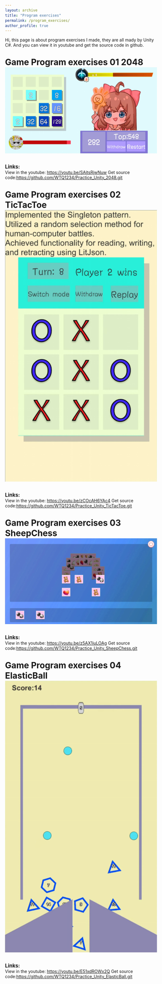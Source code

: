 ```yaml
---
layout: archive
title: "Program exercises"
permalink: /program_exercises/
author_profile: true
---
```

Hi, this page is about program exercises I made, they are all mady by Unity C#. And you can view it in youtube and get the source code in github.

<!-- 1.2048 -->
<br/><span style="font-weight: bold; font-size: 2em;">Game Program exercises 01 2048</span><br/>
<img src="/images/IMG_Program_Exercises_1.png" style="width: 640px; height: auto;">
<!-- 链接 -->
<br/><span style="font-weight: bold; font-size: 1.2em;">Links:</span><br/>
View in the youtube: <a href=" https://youtu.be/SAitsRjwNuw " target="_blank"><u>https://youtu.be/SAitsRjwNuw</u></a>
Get source code:<a href=" https://github.com/WTQ1234/Practice_Unity_2048.git " target="_blank"><u>https://github.com/WTQ1234/Practice_Unity_2048.git</u></a>

<!-- 2.井字棋 -->
<br/><span style="font-weight: bold; font-size: 2em;">Game Program exercises 02 TicTacToe</span><br/>
<img src="/images/IMG_Program_Exercises_2.png" style="width: 640px; height: auto;">
<!-- 链接 -->
<br/><span style="font-weight: bold; font-size: 1.2em;">Links:</span><br/>
View in the youtube: <a href=" https://youtu.be/zCOcAH6YAc4 " target="_blank"><u>https://youtu.be/zCOcAH6YAc4</u></a>
Get source code:<a href=" https://github.com/WTQ1234/Practice_Unity_TicTacToe.git " target="_blank"><u>https://github.com/WTQ1234/Practice_Unity_TicTacToe.git</u></a>

<!-- 3.羊了个羊 -->
<br/><span style="font-weight: bold; font-size: 2em;">Game Program exercises 03 SheepChess</span><br/>
<img src="/images/IMG_Program_Exercises_3.png" style="width: 640px; height: auto;">
<!-- 链接 -->
<br/><span style="font-weight: bold; font-size: 1.2em;">Links:</span><br/>
View in the youtube: <a href=" https://youtu.be/z5AX1iuLOAg " target="_blank"><u>https://youtu.be/z5AX1iuLOAg</u></a>
Get source code:<a href=" https://github.com/WTQ1234/Practice_Unity_SheepChess.git " target="_blank"><u>https://github.com/WTQ1234/Practice_Unity_SheepChess.git</u></a>

<!-- 4.弹球 -->
<br/><span style="font-weight: bold; font-size: 2em;">Game Program exercises 04 ElasticBall</span><br/>
<img src="/images/IMG_Program_Exercises_4.png" style="width: 640px; height: auto;">
<!-- 链接 -->
<br/><span style="font-weight: bold; font-size: 1.2em;">Links:</span><br/>
View in the youtube: <a href=" https://youtu.be/E51xdROWx2Q " target="_blank"><u>https://youtu.be/E51xdROWx2Q</u></a>
Get source code:<a href=" https://github.com/WTQ1234/Practice_Unity_ElasticBall.git " target="_blank"><u>https://github.com/WTQ1234/Practice_Unity_ElasticBall.git</u></a>
